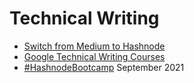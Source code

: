 # Technical Writing
* [Switch from Medium to Hashnode](https://townhall.hashnode.com/why-and-how-to-migrate-your-medium-blog-to-hashnode)
* [Google Technical Writing Courses](https://github.com/EO4wellness/T-I-L/tree/main/TechWriting/GoogleCourse)
* [#HashnodeBootcamp](https://github.com/EO4wellness/T-I-L/tree/main/TechWriting/Hashnode) September 2021
